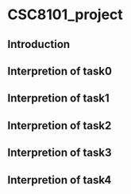 # CSC8101_project
## Introduction 
## Interpretion of task0
## Interpretion of task1
## Interpretion of task2
## Interpretion of task3
## Interpretion of task4
